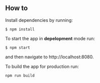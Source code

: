 ## How to

Install dependencies by running: 

```
$ npm install
```

To start the app in **depelopment** mode run:

```
$ npm start
```

and then navigate to http://localhost:8080.

To build the app for production run:

```
npm run build
```